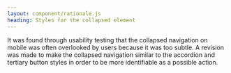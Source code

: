 ```yaml
---
layout: component/rationale.js
heading: Styles for the collapsed element
---
```


It was found through usability testing that the collapsed navigation on mobile was often overlooked by users because it was too subtle. A revision was made to make the collapsed navigation similar to the accordion and tertiary button styles in order to be more identifiable as a possible action.
